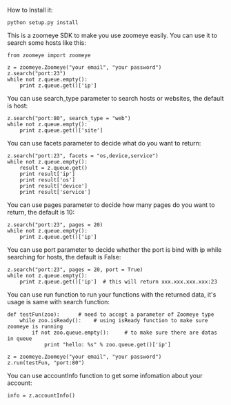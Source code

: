 How to Install it: 

	python setup.py install

This is a zoomeye SDK to make you use zoomeye easily.
You can use it to search some hosts like this:

	from zoomeye import zoomeye

	z = zoomeye.Zoomeye("your email", "your password")
	z.search("port:23")
	while not z.queue.empty():
    	print z.queue.get()['ip']

You can use search_type parameter to search hosts or websites, the default is host: 

	z.search("port:80", search_type = "web")
	while not z.queue.empty():
    	print z.queue.get()['site']

You can use facets parameter to decide what do you want to return:

	z.search("port:23", facets = "os,device,service")
	while not z.queue.empty():
    	result = z.queue.get()
    	print result['ip']
    	print result['os']
    	print result['device']
    	print result['service']

You can use pages parameter to decide how many pages do you want to return, the default is 10:

	z.search("port:23", pages = 20)
	while not z.queue.empty():
    	print z.queue.get()['ip']

You can use port parameter to decide whether the port is bind with ip while searching for hosts, the default is False:

	z.search("port:23", pages = 20, port = True)
	while not z.queue.empty():
    	print z.queue.get()['ip']  # this will return xxx.xxx.xxx.xxx:23

You can use run function to run your functions with the returned data, it's usage is same with search function:

	def testFun(zoo):      # need to accept a parameter of Zoomeye type
	    while zoo.isReady():    # using isReady function to make sure zoomeye is running
	        if not zoo.queue.empty():     # to make sure there are datas in queue
	            print "hello: %s" % zoo.queue.get()['ip']

	z = zoomeye.Zoomeye("your email", "your password")
	z.run(testFun, "port:80")

You can use accountInfo function to get some infomation about your account:

	info = z.accountInfo()